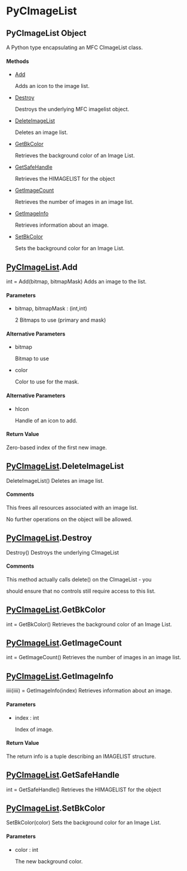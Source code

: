 # PyCImageList


## PyCImageList Object

A Python type encapsulating an MFC CImageList class\.

#### Methods

  - [Add](PyCImageList.md#pycimagelistadd)

    Adds an icon to the image list\.&nbsp;

  - [Destroy](PyCImageList.md#pycimagelistdestroy)

    Destroys the underlying MFC imagelist object\.&nbsp;

  - [DeleteImageList](PyCImageList.md#pycimagelistdeleteimagelist)

    Deletes an image list\.&nbsp;

  - [GetBkColor](PyCImageList.md#pycimagelistgetbkcolor)

    Retrieves the background color of an Image List\.&nbsp;

  - [GetSafeHandle](PyCImageList.md#pycimagelistgetsafehandle)

    Retrieves the HIMAGELIST for the object&nbsp;

  - [GetImageCount](PyCImageList.md#pycimagelistgetimagecount)

    Retrieves the number of images in an image list\.&nbsp;

  - [GetImageInfo](PyCImageList.md#pycimagelistgetimageinfo)

    Retrieves information about an image\.&nbsp;

  - [SetBkColor](PyCImageList.md#pycimagelistsetbkcolor)

    Sets the background color for an Image List\.&nbsp;


## [PyCImageList](PyCImageList.md#pycimagelist)\.Add

int = Add\(bitmap, bitmapMask\)
Adds an image to the list\.

#### Parameters

  - bitmap, bitmapMask : \(int,int\)

    2 Bitmaps to use \(primary and mask\)

#### Alternative Parameters

  - bitmap

    Bitmap to use

  - color

    Color to use for the mask\.

#### Alternative Parameters

  - hIcon

    Handle of an icon to add\.

#### Return Value
Zero-based index of the first new image\.


## [PyCImageList](PyCImageList.md#pycimagelist)\.DeleteImageList

DeleteImageList\(\)
Deletes an image list\.

#### Comments

This frees all resources associated with an image list\. 

No further operations on the object will be allowed\.


## [PyCImageList](PyCImageList.md#pycimagelist)\.Destroy

Destroy\(\)
Destroys the underlying CImageList

#### Comments

This method actually calls delete\(\) on the CImageList - you 

should ensure that no controls still require access to this list\.


## [PyCImageList](PyCImageList.md#pycimagelist)\.GetBkColor

int = GetBkColor\(\)
Retrieves the background color of an Image List\.


## [PyCImageList](PyCImageList.md#pycimagelist)\.GetImageCount

int = GetImageCount\(\)
Retrieves the number of images in an image list\.


## [PyCImageList](PyCImageList.md#pycimagelist)\.GetImageInfo

iiii\(iiii\) = GetImageInfo\(index\)
Retrieves information about an image\.

#### Parameters

  - index : int

    Index of image\.

#### Return Value
The return info is a tuple describing an IMAGELIST structure\.


## [PyCImageList](PyCImageList.md#pycimagelist)\.GetSafeHandle

int = GetSafeHandle\(\)
Retrieves the HIMAGELIST for the object


## [PyCImageList](PyCImageList.md#pycimagelist)\.SetBkColor

SetBkColor\(color\)
Sets the background color for an Image List\.

#### Parameters

  - color : int

    The new background color\.
